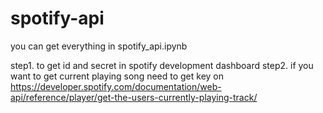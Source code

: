 # spotify-api
you can get everything in spotify_api.ipynb

step1. to get id and secret in spotify development dashboard
step2. if you want to get current playing song need to get key on https://developer.spotify.com/documentation/web-api/reference/player/get-the-users-currently-playing-track/
